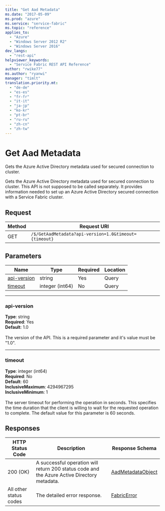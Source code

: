 ```yaml
---
title: "Get Aad Metadata"
ms.date: "2017-05-09"
ms.prod: "azure"
ms.service: "service-fabric"
ms.topic: "reference"
applies_to: 
  - "Azure"
  - "Windows Server 2012 R2"
  - "Windows Server 2016"
dev_langs: 
  - "rest-api"
helpviewer_keywords: 
  - "Service Fabric REST API Reference"
author: "rwike77"
ms.author: "ryanwi"
manager: "timlt"
translation.priority.mt: 
  - "de-de"
  - "es-es"
  - "fr-fr"
  - "it-it"
  - "ja-jp"
  - "ko-kr"
  - "pt-br"
  - "ru-ru"
  - "zh-cn"
  - "zh-tw"
---
```

# Get Aad Metadata
Gets the Azure Active Directory metadata used for secured connection to cluster.

Gets the Azure Active Directory metadata used for secured connection to cluster.
This API is not supposed to be called separately. It provides information needed to set up an Azure Active Directory secured connection with a Service Fabric cluster.


## Request
| Method | Request URI |
| ------ | ----------- |
| GET | `/$/GetAadMetadata?api-version=1.0&timeout={timeout}` |


## Parameters
| Name | Type | Required | Location |
| --- | --- | --- | --- |
| [api-version](#api-version) | string | Yes | Query |
| [timeout](#timeout) | integer (int64) | No | Query |

____
### api-version
__Type__: string <br/>
__Required__: Yes<br/>
__Default__: 1.0 <br/>
<br/>
The version of the API. This is a required parameter and it's value must be "1.0".

____
### timeout
__Type__: integer (int64) <br/>
__Required__: No<br/>
__Default__: 60 <br/>
__InclusiveMaximum__: 4294967295 <br/>
__InclusiveMinimum__: 1 <br/>
<br/>
The server timeout for performing the operation in seconds. This specifies the time duration that the client is willing to wait for the requested operation to complete. The default value for this parameter is 60 seconds.

## Responses

| HTTP Status Code | Description | Response Schema |
| --- | --- | --- |
| 200 (OK) | A successful operation will return 200 status code and the Azure Active Directory metadata.<br/> | [AadMetadataObject](sfclient-v56-model-aadmetadataobject.md) |
| All other status codes | The detailed error response.<br/> | [FabricError](sfclient-v56-model-fabricerror.md) |
